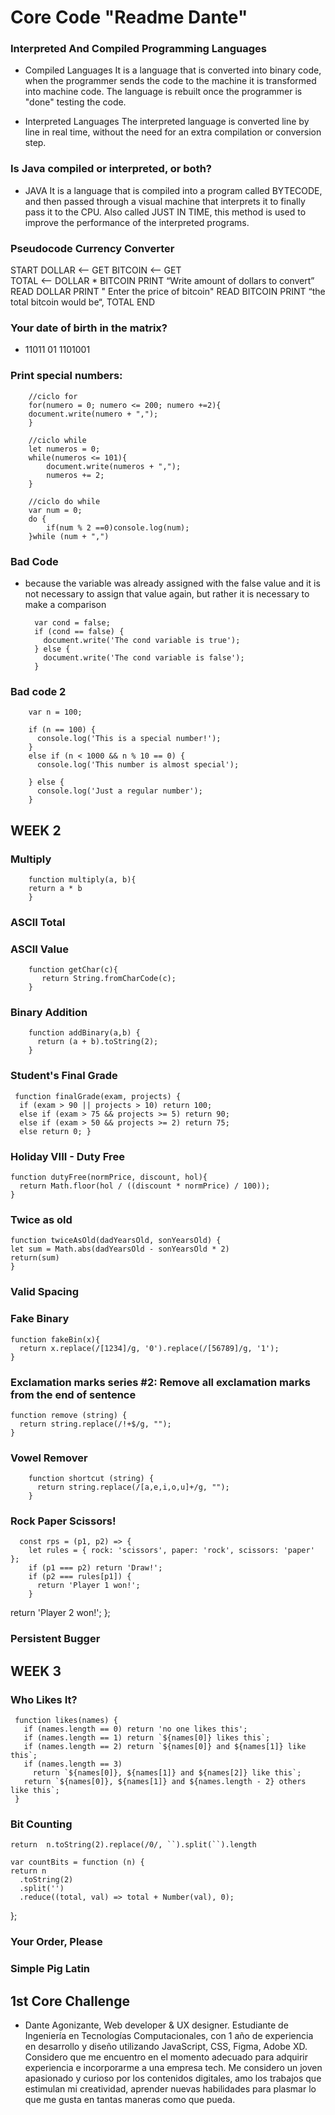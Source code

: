 # Core Code "Readme Dante"

### Interpreted And Compiled Programming Languages 

- Compiled Languages
It is a language that is converted into binary code, when the programmer sends the code to the machine it is transformed into machine code. The language is rebuilt once the programmer is "done" testing the code.

- Interpreted Languages
The interpreted language is converted line by line in real time, without the need for an extra compilation or conversion step.


### Is Java compiled or interpreted, or both? 
- JAVA It is a language that is compiled into a program called BYTECODE, and then passed through a visual machine that interprets it to finally pass it to the CPU. Also called JUST IN TIME, this method is used to improve the performance of the interpreted programs.


### Pseudocode Currency Converter 
START 
DOLLAR <-- GET 
BITCOIN <-- GET  
TOTAL <-- DOLLAR * BITCOIN
 PRINT “Write amount of dollars to convert” 
READ DOLLAR
 PRINT " Enter the price of bitcoin"
READ BITCOIN
PRINT “the total bitcoin would be“, TOTAL
END

### Your date of birth in the matrix? 
- 11011   01   1101001


### Print special numbers:

        //ciclo for
        for(numero = 0; numero <= 200; numero +=2){
        document.write(numero + ",");
        }

        //ciclo while
        let numeros = 0;
        while(numeros <= 101){
            document.write(numeros + ",");
            numeros += 2;
        }

        //ciclo do while
        var num = 0;
        do {
            if(num % 2 ==0)console.log(num);
        }while (num + ",")

### Bad Code
- because the variable was already assigned with the false value and it is not necessary to assign that value again, but rather it is necessary to make a comparison

        var cond = false;
        if (cond == false) {
          document.write('The cond variable is true');
        } else {
          document.write('The cond variable is false');
        }

### Bad code 2

        var n = 100;
        
        if (n == 100) {
          console.log('This is a special number!');
        }
        else if (n < 1000 && n % 10 == 0) {
          console.log('This number is almost special');
  
        } else {
          console.log('Just a regular number');
        }
  
WEEK 2
-------------

### Multiply
        
        function multiply(a, b){
        return a * b
        }
        
### ASCII Total

### ASCII Value 

        function getChar(c){
           return String.fromCharCode(c);
        }
### Binary Addition 
        function addBinary(a,b) {
          return (a + b).toString(2);
        }
        
### Student's Final Grade
     function finalGrade(exam, projects) {
      if (exam > 90 || projects > 10) return 100;
      else if (exam > 75 && projects >= 5) return 90;
      else if (exam > 50 && projects >= 2) return 75;
      else return 0; }

### Holiday VIII - Duty Free
    function dutyFree(normPrice, discount, hol){
      return Math.floor(hol / ((discount * normPrice) / 100));
    }

### Twice as old
    function twiceAsOld(dadYearsOld, sonYearsOld) {
    let sum = Math.abs(dadYearsOld - sonYearsOld * 2)
    return(sum)
    }
### Valid Spacing


### Fake Binary
    function fakeBin(x){
      return x.replace(/[1234]/g, '0').replace(/[56789]/g, '1');
    }
    
### Exclamation marks series #2: Remove all exclamation marks from the end of sentence
    function remove (string) {  
      return string.replace(/!+$/g, "");
    }

### Vowel Remover
        function shortcut (string) {
          return string.replace(/[a,e,i,o,u]+/g, "");
        }

### Rock Paper Scissors!
      const rps = (p1, p2) => {
        let rules = { rock: 'scissors', paper: 'rock', scissors: 'paper' };
        if (p1 === p2) return 'Draw!';
        if (p2 === rules[p1]) {
          return 'Player 1 won!';
        }
  return 'Player 2 won!';
};

### Persistent Bugger


WEEK 3
-------------

### Who Likes It? 
     function likes(names) {
       if (names.length == 0) return 'no one likes this';
       if (names.length == 1) return `${names[0]} likes this`;
       if (names.length == 2) return `${names[0]} and ${names[1]} like this`;
       if (names.length == 3)
         return `${names[0]}, ${names[1]} and ${names[2]} like this`;
       return `${names[0]}, ${names[1]} and ${names.length - 2} others like this`;
     }

### Bit Counting 
    return  n.toString(2).replace(/0/, ``).split(``).length
    
    var countBits = function (n) {
    return n
      .toString(2)
      .split('')
      .reduce((total, val) => total + Number(val), 0);
  };

### Your Order, Please 


### Simple Pig Latin


## 1st Core Challenge

- Dante Agonizante, Web developer & UX designer. Estudiante de Ingeniería en Tecnologías Computacionales, con 1 año de experiencia en desarrollo y diseño utilizando JavaScript, CSS, Figma, Adobe XD. Considero que me encuentro en el momento adecuado para adquirir experiencia e incorporarme a una empresa tech. Me considero un joven apasionado y curioso por los contenidos digitales, amo los trabajos que estimulan mi creatividad, aprender nuevas habilidades para plasmar lo que me gusta en tantas maneras como que pueda.



